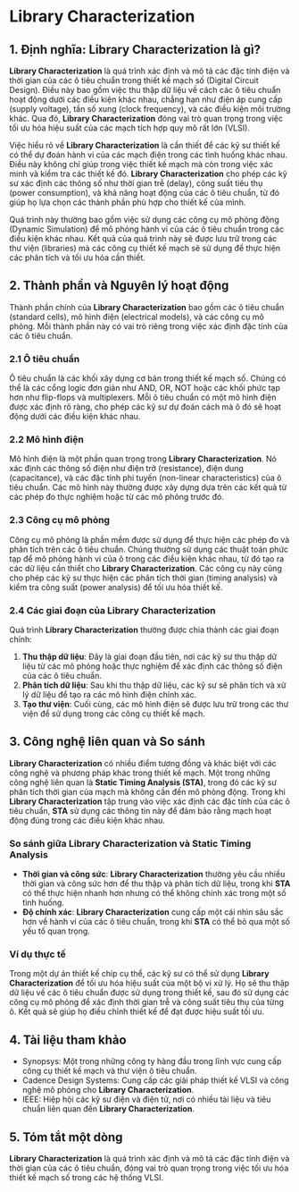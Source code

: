 # Library Characterization

## 1. Định nghĩa: **Library Characterization** là gì?
**Library Characterization** là quá trình xác định và mô tả các đặc tính điện và thời gian của các ô tiêu chuẩn trong thiết kế mạch số (Digital Circuit Design). Điều này bao gồm việc thu thập dữ liệu về cách các ô tiêu chuẩn hoạt động dưới các điều kiện khác nhau, chẳng hạn như điện áp cung cấp (supply voltage), tần số xung (clock frequency), và các điều kiện môi trường khác. Qua đó, **Library Characterization** đóng vai trò quan trọng trong việc tối ưu hóa hiệu suất của các mạch tích hợp quy mô rất lớn (VLSI).

Việc hiểu rõ về **Library Characterization** là cần thiết để các kỹ sư thiết kế có thể dự đoán hành vi của các mạch điện trong các tình huống khác nhau. Điều này không chỉ giúp trong việc thiết kế mạch mà còn trong việc xác minh và kiểm tra các thiết kế đó. **Library Characterization** cho phép các kỹ sư xác định các thông số như thời gian trễ (delay), công suất tiêu thụ (power consumption), và khả năng hoạt động của các ô tiêu chuẩn, từ đó giúp họ lựa chọn các thành phần phù hợp cho thiết kế của mình.

Quá trình này thường bao gồm việc sử dụng các công cụ mô phỏng động (Dynamic Simulation) để mô phỏng hành vi của các ô tiêu chuẩn trong các điều kiện khác nhau. Kết quả của quá trình này sẽ được lưu trữ trong các thư viện (libraries) mà các công cụ thiết kế mạch sẽ sử dụng để thực hiện các phân tích và tối ưu hóa cần thiết.

## 2. Thành phần và Nguyên lý hoạt động
Thành phần chính của **Library Characterization** bao gồm các ô tiêu chuẩn (standard cells), mô hình điện (electrical models), và các công cụ mô phỏng. Mỗi thành phần này có vai trò riêng trong việc xác định đặc tính của các ô tiêu chuẩn.

### 2.1 Ô tiêu chuẩn
Ô tiêu chuẩn là các khối xây dựng cơ bản trong thiết kế mạch số. Chúng có thể là các cổng logic đơn giản như AND, OR, NOT hoặc các khối phức tạp hơn như flip-flops và multiplexers. Mỗi ô tiêu chuẩn có một mô hình điện được xác định rõ ràng, cho phép các kỹ sư dự đoán cách mà ô đó sẽ hoạt động dưới các điều kiện khác nhau.

### 2.2 Mô hình điện
Mô hình điện là một phần quan trọng trong **Library Characterization**. Nó xác định các thông số điện như điện trở (resistance), điện dung (capacitance), và các đặc tính phi tuyến (non-linear characteristics) của ô tiêu chuẩn. Các mô hình này thường được xây dựng dựa trên các kết quả từ các phép đo thực nghiệm hoặc từ các mô phỏng trước đó.

### 2.3 Công cụ mô phỏng
Công cụ mô phỏng là phần mềm được sử dụng để thực hiện các phép đo và phân tích trên các ô tiêu chuẩn. Chúng thường sử dụng các thuật toán phức tạp để mô phỏng hành vi của ô trong các điều kiện khác nhau, từ đó tạo ra các dữ liệu cần thiết cho **Library Characterization**. Các công cụ này cũng cho phép các kỹ sư thực hiện các phân tích thời gian (timing analysis) và kiểm tra công suất (power analysis) để tối ưu hóa thiết kế.

### 2.4 Các giai đoạn của Library Characterization
Quá trình **Library Characterization** thường được chia thành các giai đoạn chính:

1. **Thu thập dữ liệu**: Đây là giai đoạn đầu tiên, nơi các kỹ sư thu thập dữ liệu từ các mô phỏng hoặc thực nghiệm để xác định các thông số điện của các ô tiêu chuẩn.
2. **Phân tích dữ liệu**: Sau khi thu thập dữ liệu, các kỹ sư sẽ phân tích và xử lý dữ liệu để tạo ra các mô hình điện chính xác.
3. **Tạo thư viện**: Cuối cùng, các mô hình điện sẽ được lưu trữ trong các thư viện để sử dụng trong các công cụ thiết kế mạch.

## 3. Công nghệ liên quan và So sánh
**Library Characterization** có nhiều điểm tương đồng và khác biệt với các công nghệ và phương pháp khác trong thiết kế mạch. Một trong những công nghệ liên quan là **Static Timing Analysis (STA)**, trong đó các kỹ sư phân tích thời gian của mạch mà không cần đến mô phỏng động. Trong khi **Library Characterization** tập trung vào việc xác định các đặc tính của các ô tiêu chuẩn, **STA** sử dụng các thông tin này để đảm bảo rằng mạch hoạt động đúng trong các điều kiện khác nhau.

### So sánh giữa Library Characterization và Static Timing Analysis
- **Thời gian và công sức**: **Library Characterization** thường yêu cầu nhiều thời gian và công sức hơn để thu thập và phân tích dữ liệu, trong khi **STA** có thể thực hiện nhanh hơn nhưng có thể không chính xác trong một số tình huống.
- **Độ chính xác**: **Library Characterization** cung cấp một cái nhìn sâu sắc hơn về hành vi của các ô tiêu chuẩn, trong khi **STA** có thể bỏ qua một số yếu tố quan trọng.

### Ví dụ thực tế
Trong một dự án thiết kế chip cụ thể, các kỹ sư có thể sử dụng **Library Characterization** để tối ưu hóa hiệu suất của một bộ vi xử lý. Họ sẽ thu thập dữ liệu về các ô tiêu chuẩn được sử dụng trong thiết kế, sau đó sử dụng các công cụ mô phỏng để xác định thời gian trễ và công suất tiêu thụ của từng ô. Kết quả sẽ giúp họ điều chỉnh thiết kế để đạt được hiệu suất tối ưu.

## 4. Tài liệu tham khảo
- Synopsys: Một trong những công ty hàng đầu trong lĩnh vực cung cấp công cụ thiết kế mạch và thư viện ô tiêu chuẩn.
- Cadence Design Systems: Cung cấp các giải pháp thiết kế VLSI và công nghệ mô phỏng cho **Library Characterization**.
- IEEE: Hiệp hội các kỹ sư điện và điện tử, nơi có nhiều tài liệu và tiêu chuẩn liên quan đến **Library Characterization**.

## 5. Tóm tắt một dòng
**Library Characterization** là quá trình xác định và mô tả các đặc tính điện và thời gian của các ô tiêu chuẩn, đóng vai trò quan trọng trong việc tối ưu hóa thiết kế mạch số trong các hệ thống VLSI.